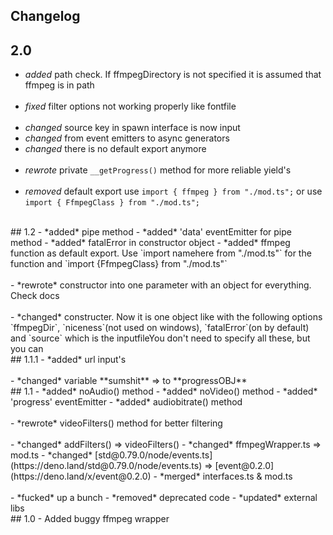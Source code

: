 ## Changelog
## 2.0
- *added* path check. If ffmpegDirectory is not specified it is assumed that ffmpeg is in path
<br><br>
- *fixed* filter options not working properly like fontfile
<br><br>
- *changed* source key in spawn interface is now input
- *changed* from event emitters to async generators
- *changed* there is no default export anymore
<br><br>
- *rewrote* private `__getProgress()` method for more reliable yield's
<br><br>
- *removed* default export use `import { ffmpeg } from "./mod.ts";` or use  
`import { FfmpegClass } from "./mod.ts";`
<br>
## 1.2
- *added* pipe method
- *added* 'data' eventEmitter for pipe method
- *added* fatalError in constructor object
- *added* ffmpeg function as default export. Use `import namehere from "./mod.ts"` for the function and `import {FfmpegClass} from "./mod.ts"`
<br><br>
- *rewrote* constructor into one parameter with an object for everything. Check docs
<br><br>
- *changed* constructer. Now it is one object like with the 
following options `ffmpegDir`, `niceness`(not used on windows), `fatalError`(on by default) and `source` which is the inputfileYou don't need to specify all these, but you can
<br>
## 1.1.1
- *added* url input's
<br><br>
- *changed* variable **sumshit** => to **progressOBJ**
<br>
## 1.1
- *added* noAudio() method
- *added* noVideo() method
- *added* 'progress' eventEmitter
- *added* audiobitrate() method
<br><br>
- *rewrote* videoFilters() method for better filtering
<br><br>
- *changed* addFilters() => videoFilters()
- *changed* ffmpegWrapper.ts => mod.ts
- *changed* [std@0.79.0/node/events.ts](https://deno.land/std@0.79.0/node/events.ts) => [event@0.2.0](https://deno.land/x/event@0.2.0)
- *merged* interfaces.ts & mod.ts
<br><br>
- *fucked* up a bunch
- *removed* deprecated code
- *updated* external libs
<br>
## 1.0
-  Added buggy ffmpeg wrapper